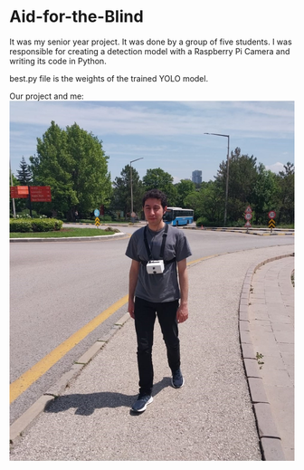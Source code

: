# Aid-for-the-Blind
It was my senior year project. It was done by a group of five students. 
I was responsible for creating a detection model with a Raspberry Pi Camera and writing its code in Python. 

best.py file is the weights of the trained YOLO model. 

Our project and me: 
![Aid_for_the_Blind](Aid_for_the_Blind.jpeg)
